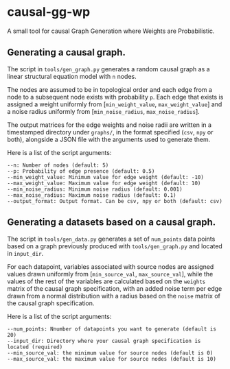 # causal-gg-wp
A small tool for causal Graph Generation where Weights are Probabilistic.


## Generating a causal graph.

The script in `tools/gen_graph.py` generates a random causal graph as a linear structural equation model with `n` nodes. 

The nodes are assumed to be in topological order and each edge from a node to a subsequent node exists with probability `p`. Each edge that exists is assigned a weight uniformly from [`min_weight_value`, `max_weight_value`] and a noise radius uniformly from [`min_noise_radius`, `max_noise_radius`]. 

The output matrices for the edge weights and noise radii are written in a timestamped directory under `graphs/`, in the format specified (`csv`, `npy` or both), alongside a JSON file with the arguments used to generate them. 

Here is a list of the script arguments:

    --n: Number of nodes (default: 5)
    --p: Probability of edge presence (default: 0.5)
    --min_weight_value: Minimum value for edge weight (default: -10)
    --max_weight_value: Maximum value for edge weight (default: 10)   
    --min_noise_radius: Minimum noise radius (default: 0.001)
    --max_noise_radius: Maximum noise radius (default: 0.1)
    --output_format: Output format. Can be csv, npy or both (default: csv)


## Generating a datasets based on a causal graph.

The script in `tools/gen_data.py` generates a set of `num_points` data points based on a graph previously produced with `tools/gen_graph.py` and located in `input_dir`.

For each datapoint, variables associated with source nodes are assigned values drawn uniformly from [`min_source_val`, `max_source_val`], while the values of the rest of the variables are calculated
based on the `weights` matrix of the causal graph specification, with an added noise term per edge drawn from a normal distribution with a radius based on the `noise` matrix of the causal graph
specification.


Here is a list of the script arguments:

    --num_points: Nnumber of datapoints you want to generate (default is 20)
    --input_dir: Directory where your causal graph specification is located (required)
    --min_source_val: the minimum value for source nodes (default is 0)
    --max_source_val: the maximum value for source nodes (default is 10)
